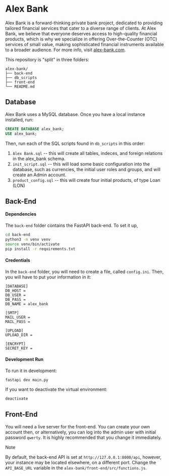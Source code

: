 # Alex Bank
Alex Bank is a forward-thinking private bank project, dedicated to providing tailored financial services that cater to a diverse range of clients. At Alex Bank, we believe that everyone deserves access to high-quality financial products, which is why we specialize in offering Over-the-Counter (OTC) services of small value, making sophisticated financial instruments available to a broader audience. For more info, visit [alex-bank.com](https://alex-bank.com).

This repository is "split" in three folders:
```plaintext
alex-bank/
├── back-end
├── db_scripts
├── front-end
└── README.md
```

## Database 
Alex Bank uses a MySQL database. Once you have a local instance installed, run: 
```sql
CREATE DATABASE alex_bank;
USE alex_bank;
```
Then, run each of the SQL scripts found in `db_scripts` in this order:
1. `Alex Bank.sql` -- this will create all tables, indeces, and foreign relations in the alex_bank schema. 
2. `init_script.sql` -- this will load some basic configuration into the database, such as currencies, the initial user roles and groups, and will create an Admin account. 
3. `product_config.sql` -- this will create four initial products, of type Loan (LON)

## Back-End 
#### Dependencies 
The `back-end` folder contains the FastAPI back-end. To set it up, 
```sh
cd back-end
python3 -m venv venv
source venv/bin/activate 
pip install -r requirements.txt 
```

#### Credentials
In the `back-end` folder, you will need to create a file, called `config.ini`. Then, you will have to put your information in it: 
```
[DATABASE]
DB_HOST = 
DB_USER = 
DB_PASS = 
DB_NAME = alex_bank

[SMTP]
MAIL_USER = 
MAIL_PASS = 

[UPLOAD]
UPLOAD_DIR = 

[ENCRYPT]
SECRET_KEY = 
```

#### Development Run 
To run it in development:
```
fastapi dev main.py
```
If you want to deactivate the virtual environment:
```sh
deactivate
```
## Front-End 
You will need a live server for the front-end. You can create your own account then, or alternatively, you can log into the admin user with initial password `qwerty`. It is highly recommended that you change it immediately. 

> [!NOTE]
> By default, the back-end API is set at `http://127.0.0.1:8000/api`, however, your instance may be located elsewhere, on a different port. Change the `API_BASE_URL` variable in the `alex-bank/front-end/src/functions.js`.
